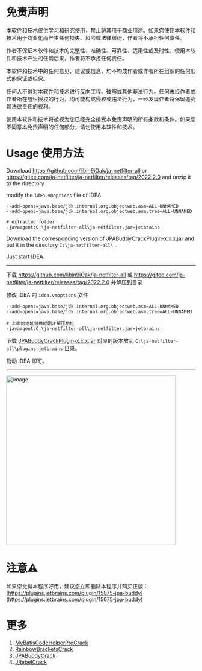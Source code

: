 # 免责声明

本软件和技术仅供学习和研究使用，禁止将其用于商业用途。如果您使用本软件和技术用于商业化而产生任何损失、风险或法律纠纷，作者将不承担任何责任。

作者不保证本软件和技术的完整性、准确性、可靠性、适用性或及时性。使用本软件和技术产生的任何后果，作者将不承担任何责任。

本软件和技术中的任何意见、建议或信息，均不构成作者或作者所在组织的任何形式的保证或担保。

任何人不得对本软件和技术进行反向工程、破解或其他非法行为。任何未经作者或作者所在组织授权的行为，均可能构成侵权或违法行为，一经发现作者将保留追究其法律责任的权利。

使用本软件和技术将被视为您已经完全接受本免责声明的所有条款和条件。如果您不同意本免责声明的任何部分，请勿使用本软件和技术。

# Usage 使用方法

Download https://github.com/libin9iOak/ja-netfilter-all
or https://gitee.com/ja-netfilter/ja-netfilter/releases/tag/2022.2.0 and unzip it to the directory

modify the `idea.vmoptions` file of IDEA

```text
--add-opens=java.base/jdk.internal.org.objectweb.asm=ALL-UNNAMED
--add-opens=java.base/jdk.internal.org.objectweb.asm.tree=ALL-UNNAMED

# extracted folder
-javaagent:C:\ja-netfilter-all\ja-netfilter.jar=jetbrains
```

Download the corresponding version of [JPABuddyCrackPlugin-x.x.x.jar](https://github.com/starxg/JPABuddyCrack/releases)
and put it in the directory `C:\ja-netfilter-all\` .

Just start IDEA.

----

下载 https://github.com/libin9iOak/ja-netfilter-all 或 https://gitee.com/ja-netfilter/ja-netfilter/releases/tag/2022.2.0
并解压到目录

修改 IDEA 的 `idea.vmoptions` 文件

```text
--add-opens=java.base/jdk.internal.org.objectweb.asm=ALL-UNNAMED
--add-opens=java.base/jdk.internal.org.objectweb.asm.tree=ALL-UNNAMED

# 上面的地址替换成刚才解压地址
-javaagent:C:\ja-netfilter-all\ja-netfilter.jar=jetbrains
```

下载 [JPABuddyCrackPlugin-x.x.x.jar](https://github.com/starxg/JPABuddyCrack/releases)
对应的版本放到 `C:\ja-netfilter-all\plugins-jetbrains` 目录。

启动 IDEA 即可。

----


<img width="450" alt="image" src="https://github.com/starxg/JPABuddyCrack/assets/34997494/ca1a0a1a-9efb-4b02-9c2c-9fc42fb0bb55">

# 注意⚠️

如果您觉得本程序好用，建议您立即删除本程序并购买正版：[https://plugins.jetbrains.com/plugin/15075-jpa-buddy](https://plugins.jetbrains.com/plugin/15075-jpa-buddy)

# 更多

1. [MyBatisCodeHelperProCrack](https://github.com/starxg/MyBatisCodeHelperProCrack)
2. [RainbowBracketsCrack](https://github.com/starxg/RainbowBracketsCrack)
3. [JPABuddyCrack](https://github.com/starxg/JPABuddyCrack)
4. [JRebelCrack](https://github.com/starxg/JRebelCrack)


